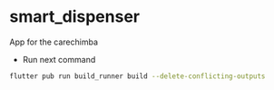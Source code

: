 # smart_dispenser

App for the carechimba


- Run next command

```sh
flutter pub run build_runner build --delete-conflicting-outputs
```

